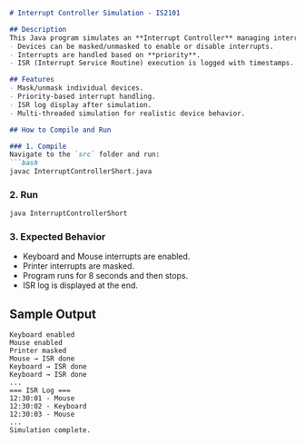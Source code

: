 ````markdown
# Interrupt Controller Simulation - IS2101

## Description
This Java program simulates an **Interrupt Controller** managing interrupts from multiple devices (Keyboard, Mouse, Printer) with prioritization and masking support. 
- Devices can be masked/unmasked to enable or disable interrupts.
- Interrupts are handled based on **priority**.
- ISR (Interrupt Service Routine) execution is logged with timestamps.

## Features
- Mask/unmask individual devices.
- Priority-based interrupt handling.
- ISR log display after simulation.
- Multi-threaded simulation for realistic device behavior.

## How to Compile and Run

### 1. Compile
Navigate to the `src` folder and run:
```bash
javac InterruptControllerShort.java
````

### 2. Run

```bash
java InterruptControllerShort
```

### 3. Expected Behavior

* Keyboard and Mouse interrupts are enabled.
* Printer interrupts are masked.
* Program runs for 8 seconds and then stops.
* ISR log is displayed at the end.

## Sample Output

```
Keyboard enabled
Mouse enabled
Printer masked
Mouse → ISR done
Keyboard → ISR done
Keyboard → ISR done
...
=== ISR Log ===
12:30:01 - Mouse
12:30:02 - Keyboard
12:30:03 - Mouse
...
Simulation complete.
```


```
```
